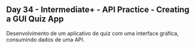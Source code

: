## Day 34 - Intermediate+ - API Practice - Creating a GUI Quiz App
Desenvolvimento de um aplicativo de quiz com uma interface gráfica, consumindo dados de uma API.